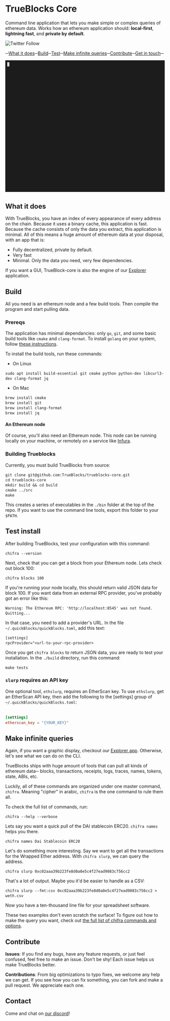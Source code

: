# TrueBlocks Core

Command line application that lets you make simple or complex queries of ethereum
data. Works how an ethereum application should:
**local-first**, **lightning fast**, and **private by default**.

![Twitter Follow](https://img.shields.io/twitter/follow/trueblocks?style=social)

─[What it does](#what-it-does)─[Build](#Building-trublocks)─[Test](#Test-install)─[Make infinite queries](#make-infinite-queries)─[Contribute](#contribute)─[Get in touch](#contact)─

![A gif showing quotes](./docs/quotes.gif)

## What it does

With TrueBlocks, you have an index of every appearance of every address on the chain.
Because it uses a  binary cache, this application is fast. Because
the cache consists of only the data you extract, this application is minimal. All of this means a huge amount of ethereum data at your disposal, with an app that is:

* Fully decentralized, private by default.
* Very fast
* Minimal. Only the data you need, very few dependencies.

If you want a GUI, TrueBlock-core is also the engine of our [Explorer](http://github.com/TrueBlocks/trueblocks-explorer) application.

## Build

All you need is an ethereum node and a few build tools. Then compile the program and start pulling data.

### Prereqs

The application has minimal dependancies: only `go`, `git`, and some basic build tools like
`cmake` and `clang-format`. To install `golang` on your system, follow [these instructions](https://golang.org/doc/install).

To install the build tools, run these commands:

* On Linux

```[shell]
sudo apt install build-essential git cmake python python-dev libcurl3-dev clang-format jq
```

* On Mac

```[shell]
brew install cmake
brew install git
brew install clang-format
brew install jq
```

#### An Ethereum node

Of course, you'll also need an Ethereum node. This node can be running locally on your machine, or remotely
on a service like [Infura](https://infura.io/dashboard).

### Building Trueblocks

Currently, you must build TrueBlocks from source:

```[shell]
git clone git@github.com:TrueBlocks/trueblocks-core.git
cd trueblocks-core
mkdir build && cd build
cmake ../src
make
```

This creates a series of executables in the `./bin` folder at the top of the
repo. If you want to use the command line tools, export this folder to your `$PATH`.

## Test install

After building TrueBlocks, test your configuration with this command:

```[shell]
chifra --version
```

Next, check that you can get a block from your Ethereum node. Lets check out block 100:

```[shell]
chifra blocks 100
```

If you're running your node locally, this should return valid JSON data for block 100. 
If you want data from an external RPC provider, you've probably got an error like this:

```[shell]
Warning: The Ethereum RPC: 'http://localhost:8545' was not found. Quitting...
```

In that case, you need to add a provider's URL. In the file `~/.quickBlocks/quickBlocks.toml`, add this text:

```[toml]
[settings]
rpcProvider="<url-to-your-rpc-provider>
```

Once you get `chifra blocks` to return JSON data, you are ready to test your
installation. In the `./build` directory, run this command:

```[shell]
make tests
```

### `slurp` requires an API key

One optional tool, `ethslurp`, requires an EtherScan key. To use `ethslurp`, get an EtherScan API key, then add the following to the [settings] group of
`~/.quickBlocks/quickBlocks.toml`:

```toml

[settings]
etherscan_key = "{YOUR_KEY}"
```

## Make infinite queries

Again, if you want a graphic display, checkout our [Explorer app](http://github.com/TrueBlocks/trueblocks-explorer).
Otherwise, let's see what we can do on the CLI.

TrueBlocks ships with huge amount of tools that can pull all kinds of ethereum data─
blocks, transactions, receipts, logs, traces, names, tokens, state, ABIs, etc.

Luckily, all of these commands are organized under one master command, `chifra`.
Meaning "cipher" in arabic, `chifra` is the one command to rule them all.

To check the full list of commands, run:

```shell
chifra --help --verbose
```

Lets say you want a quick pull of the DAI stablecoin ERC20. `chifra names` helps
you there.

```shell
chifra names Dai Stablecoin ERC20
```

Let's do something more interesting. Say we want to get all the transactions
for the Wrapped Ether address. With `chifra slurp`, we can query the address.

```shell
chifra slurp 0xc02aaa39b223fe8d0a0e5c4f27ead9083c756cc2
```

That's a lot of output. Maybe you it'd be easier to handle as a CSV:

```shell
chifra slurp --fmt:csv 0xc02aaa39b223fe8d0a0e5c4f27ead9083c756cc2 > weth.csv
```

Now you have a ten-thousand line file for your spreadsheet software.

These two examples don't even scratch the surface! To figure out how to make the query you
want, check out [the full list of chifra commands and options](./docs/chifra.md).

## Contribute

**Issues**: If you find any bugs, have any feature requests, or just feel confused, feel free to make an issue. Don't be shy! Each issue helps us make TrueBlocks better.

**Contributions**: From big optimizations to typo fixes, we welcome any help we can get. If you see how you can fix something, you can fork and make a pull request. We appreciate each one.

## Contact

Come and chat on [our discord](https://discord.com/invite/c6KDJXvX)!
